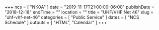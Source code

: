 +++
ncs = [ "NK0A" ]
date = "2019-11-17T21:00:00-06:00"
publishDate = "2018-12-18"
endTime = ""
location = ""
title = "UHF/VHF Net 46"
slug = "uhf-vhf-net-46"
categories = [ "Public Service" ]
dates = [ "NCS Schedule" ]
outputs = [ "HTML", "Calendar" ]
+++
